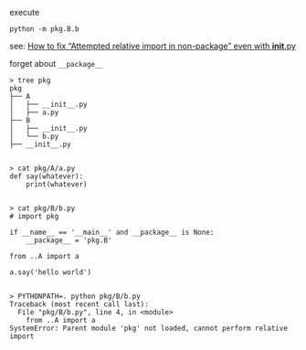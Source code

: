 execute
```
python -m pkg.B.b
```
see: [How to fix “Attempted relative import in non-package” even with __init__.py](https://stackoverflow.com/questions/11536764/how-to-fix-attempted-relative-import-in-non-package-even-with-init-py/27876800#27876800)

forget about `__package__`
```
> tree pkg
pkg
├── A
│   ├── __init__.py
│   ├── a.py
├── B
│   ├── __init__.py
│   └── b.py
├── __init__.py


> cat pkg/A/a.py           
def say(whatever):
	print(whatever)


> cat pkg/B/b.py
# import pkg

if __name__ == '__main__' and __package__ is None:
    __package__ = 'pkg.B'

from ..A import a

a.say('hello world')


> PYTHONPATH=. python pkg/B/b.py 
Traceback (most recent call last):
  File "pkg/B/b.py", line 4, in <module>
    from ..A import a
SystemError: Parent module 'pkg' not loaded, cannot perform relative import

```